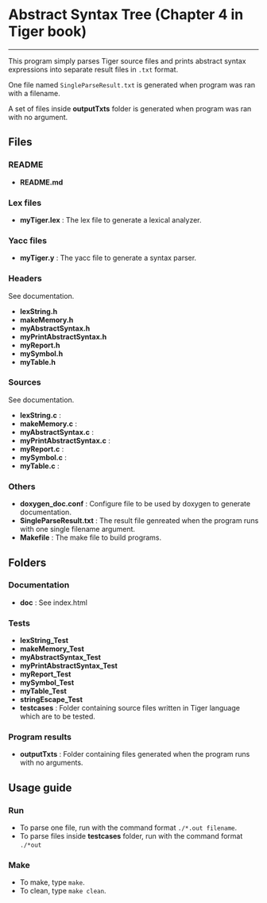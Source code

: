 # Abstract Syntax Tree (Chapter 4 in Tiger book)
------------------------------------------------
This program simply parses Tiger source files and prints abstract syntax expressions into separate result files in `.txt` format.

One file named `SingleParseResult.txt` is generated when program was ran with a filename.

A set of files inside **outputTxts** folder is generated when program was ran with no argument.


## Files
### README
*	**README.md**


### Lex files
*	**myTiger.lex** : The lex file to generate a lexical analyzer.


### Yacc files
*	**myTiger.y** : The yacc file to generate a syntax parser.


### Headers
See documentation.

*	**lexString.h**
*	**makeMemory.h**
*	**myAbstractSyntax.h**
*	**myPrintAbstractSyntax.h**
*	**myReport.h**
*	**mySymbol.h**
*	**myTable.h**


### Sources
See documentation.

*	**lexString.c** : 
*	**makeMemory.c** : 
*	**myAbstractSyntax.c** : 
*	**myPrintAbstractSyntax.c** : 
*	**myReport.c** : 
*	**mySymbol.c** : 
*	**myTable.c** : 


### Others
*	**doxygen_doc.conf** : Configure file to be used by doxygen to generate documentation.
*	**SingleParseResult.txt** : The result file genreated when the program runs with one single filename argument.
*	**Makefile** : The make file to build programs.


## Folders
### Documentation
*	**doc** : See index.html


### Tests
*	**lexString_Test**
*	**makeMemory_Test**
*	**myAbstractSyntax_Test**
*	**myPrintAbstractSyntax_Test**
*	**myReport_Test**
*	**mySymbol_Test**
*	**myTable_Test**
*	**stringEscape_Test**
*	**testcases** : Folder containing source files written in Tiger language which are to be tested.

### Program results
*	**outputTxts** : Folder containing files generated when the program runs with no arguments.

## Usage guide
### Run
*	To parse one file, run with the command format `./*.out filename`.
*	To parse files inside **testcases** folder, run with the command format `./*out`


### Make
*	To make, type `make`.
*	To clean, type `make clean`.
